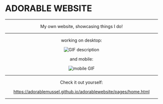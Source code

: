 # ADORABLE WEBSITE
<hr>
<p align="center">
My own website, showcasing things I do! <br>
</p>
<hr>

<p align="center">
  working on desktop:
</p>
<p align="center">
  <img src="https://github.com/user-attachments/assets/a7737503-ef83-46ac-810f-d4d33aa0baa8" alt="GIF description">
</p>
<p align="center">
  and mobile:
</p>
<p align="center">
  <img src="https://github.com/user-attachments/assets/7a5db1d3-2bea-43d2-b4bb-8d289f8ea164" alt="mobile GIF">
</p>
<hr>
<p align="center">
  Check it out yourself:
</p>
<p align="center">
  <a href="https://adorablemussel.github.io/adorablewebsite/pages/home.html">https://adorablemussel.github.io/adorablewebsite/pages/home.html</a>
</p>
<hr>
